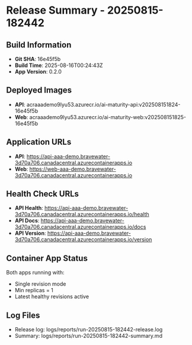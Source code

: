 # Release Summary - 20250815-182442

## Build Information
- **Git SHA**: 16e45f5b
- **Build Time**: 2025-08-16T00:24:43Z
- **App Version**: 0.2.0

## Deployed Images
- **API**: acraaademo9lyu53.azurecr.io/ai-maturity-api:v202508151824-16e45f5b
- **Web**: acraaademo9lyu53.azurecr.io/ai-maturity-web:v202508151825-16e45f5b

## Application URLs
- **API**: https://api-aaa-demo.bravewater-3d70a706.canadacentral.azurecontainerapps.io
- **Web**: https://web-aaa-demo.bravewater-3d70a706.canadacentral.azurecontainerapps.io

## Health Check URLs
- **API Health**: https://api-aaa-demo.bravewater-3d70a706.canadacentral.azurecontainerapps.io/health
- **API Docs**: https://api-aaa-demo.bravewater-3d70a706.canadacentral.azurecontainerapps.io/docs
- **API Version**: https://api-aaa-demo.bravewater-3d70a706.canadacentral.azurecontainerapps.io/version

## Container App Status
Both apps running with:
- Single revision mode
- Min replicas = 1
- Latest healthy revisions active

## Log Files
- Release log: logs/reports/run-20250815-182442-release.log
- Summary: logs/reports/run-20250815-182442-summary.md

